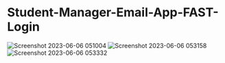 # Student-Manager-Email-App-FAST-Login
![Screenshot 2023-06-06 051004](https://github.com/usmaan0786/Student-Manager-Email-App-FAST-Login/assets/72275107/972dee16-103b-44f4-917c-8fa7da17d0c4)
![Screenshot 2023-06-06 053158](https://github.com/usmaan0786/Student-Manager-Email-App-FAST-Login/assets/72275107/42a65af8-3d74-4b9b-9718-f210ca6434e6)
![Screenshot 2023-06-06 053332](https://github.com/usmaan0786/Student-Manager-Email-App-FAST-Login/assets/72275107/e77218f9-c975-4f10-8876-82cfd80c51da)
